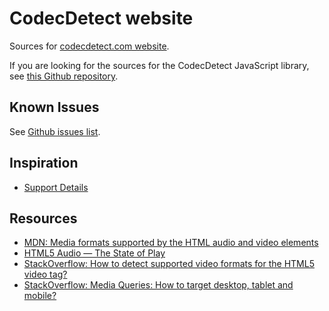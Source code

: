 # CodecDetect website

Sources for [codecdetect.com website](http://codecdetect.com/).

If you are looking for the sources for the CodecDetect JavaScript library, see [this Github repository](https://github.com/jansensan/codec-detect).


## Known Issues

See [Github issues list](https://github.com/jansensan/codec-detect-website/issues).


## Inspiration

- [Support Details](http://supportdetails.com/)


## Resources 

- [MDN: Media formats supported by the HTML audio and video elements](https://developer.mozilla.org/en-US/docs/Media_formats_supported_by_the_audio_and_video_elements)
- [HTML5 Audio — The State of Play](http://html5doctor.com/html5-audio-the-state-of-play/)
- [StackOverflow: How to detect supported video formats for the HTML5 video tag?](http://stackoverflow.com/questions/7451635/how-to-detect-supported-video-formats-for-the-html5-video-tag)
- [StackOverflow: Media Queries: How to target desktop, tablet and mobile?](http://stackoverflow.com/questions/6370690/media-queries-how-to-target-desktop-tablet-and-mobile)
